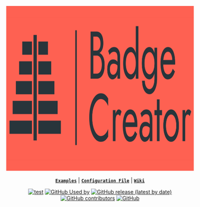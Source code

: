 <p align="center">
  <picture>
    <source media="(prefers-color-scheme: dark)" srcset="https://raw.githubusercontent.com/Globalfun32y439y54/github-action/refs/heads/main/icon/logo-White.png">
    <source media="(prefers-color-scheme: light)" srcset="https://raw.githubusercontent.com/Globalfun32y439y54/github-action/refs/heads/main/icon/logo-Dark.png">
    <img width="1000" height="442" src="https://raw.githubusercontent.com/Globalfun32y439y54/github-action/refs/heads/main/icon/logo-Dark.png">
  </picture>
</p>

<div align="center">

[**`Examples`**](/EXAMPLES.md) |
[**`Configuration File`**]() |
[**`Wiki`**]()

[![test](https://github.com/Globalfun32y439y54/github-action/actions/workflows/test-action.yml/badge.svg)](https://github.com/Globalfun32y439y54/github-action/actions/workflows/test-action.yml)
[![GitHub Used by](https://img.shields.io/static/v1?label=Used%20by&message=1&color=brightgreen&logo=github&cacheSeconds=10000)](https://github.com/crowdin/github-action/network/dependents?package_id=UGFja2FnZS0yOTQyNTU3MzA0)
[![GitHub release (latest by date)](https://img.shields.io/github/v/release/Globalfun32y439y54/github-action?logo=github&cacheSeconds=5000)](https://github.com/Globalfun32y439y54/github-action/releases/latest)
[![GitHub contributors](https://img.shields.io/github/contributors/Globalfun32y439y54/github-action?cacheSeconds=5000)](https://github.com/Globalfun32y439y54/github-action/graphs/contributors)
[![GitHub](https://img.shields.io/github/license/Globalfun32y439y54/github-action?cacheSeconds=50000)](https://github.com/Globalfun32y439y54/github-action/blob/master/LICENSE)

</div> 
